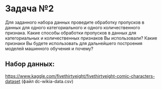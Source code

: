 # Задача №2

Для заданного набора данных проведите обработку пропусков в данных для одного категориального и одного количественного признака. Какие способы обработки пропусков в данных для категориальных и количественных признаков Вы использовали? Какие признаки Вы будете использовать для дальнейшего построения моделей машинного обучения и почему?

## Набор данных:

https://www.kaggle.com/fivethirtyeight/fivethirtyeight-comic-characters-dataset (файл dc-wikia-data.csv)
